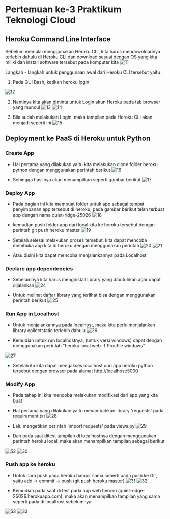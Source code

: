 # Pertemuan ke-3 Praktikum Teknologi Cloud

## Heroku Command Line Interface

Sebelum memulai menggunakan Heroku CLI, kita harus mendownloadnya terlebih dahulu di [Heroku CLI](https://devcenter.heroku.com/articles/heroku-cli) dan download sesuai dengan OS yang kita miliki dan install software tersebut pada komputer kita
![11](https://github.com/amharnh13/tekn-cloud-computing/blob/master/minggu-03/Image/11.png)


Langkah - langkah untuk penggunaan awal dari Heroku CLI tersebut yaitu :
1. Pada GUI Bash, ketikan heroku login

![12](https://github.com/amharnh13/tekn-cloud-computing/blob/master/minggu-03/Image/12.png)

2. Nantinya kita akan diminta untuk Login akun Heroku pada tab browser yang muncul
![13](https://github.com/amharnh13/tekn-cloud-computing/blob/master/minggu-03/Image/13.png)
![14](https://github.com/amharnh13/tekn-cloud-computing/blob/master/minggu-03/Image/14.png)

3. Bila sudah melakukan Login, maka tampilan pada Heroku CLI akan menjadi seperti ini
![15](https://github.com/amharnh13/tekn-cloud-computing/blob/master/minggu-03/Image/15.png)


## Deployment ke PaaS di Heroku untuk Python
### Create App
- Hal pertama yang dilakukan yaitu kita melakukan clone folder heroku python dengan menggunakan perintah berikut
![16](https://github.com/amharnh13/tekn-cloud-computing/blob/master/minggu-03/Image/16.png)

- Sehingga hasilnya akan menampilkan seperti gambar berikut
![17](https://github.com/amharnh13/tekn-cloud-computing/blob/master/minggu-03/Image/17.png)

### Deploy App
- Pada bagian ini kita membuat folder untuk app sebagai tempat penyimpanan app tersebut di heroku, pada gambar berikut telah terbuat app dengan nama quiet-ridge-25026
![18](https://github.com/amharnh13/tekn-cloud-computing/blob/master/minggu-03/Image/18.png)

- kemudian push folder app dari local kita ke heroku tersebut dengan perintah git push heroku master
![19](https://github.com/amharnh13/tekn-cloud-computing/blob/master/minggu-03/Image/19.png)

- Setelah selesai melakukan proses tersebut, kita dapat mencoba membuka app kita di heroku dengan menggunakan perintah
![20](https://github.com/amharnh13/tekn-cloud-computing/blob/master/minggu-03/Image/20.png)
![21](https://github.com/amharnh13/tekn-cloud-computing/blob/master/minggu-03/Image/21.png)

- Atau disini kita dapat mencoba menjalankannya pada Localhost
### Declare app dependencies
- Sebelumnya kita harus menginstall library yang dibutuhkan agar dapat dijalankan
![24](https://github.com/amharnh13/tekn-cloud-computing/blob/master/minggu-03/Image/24.png)

- Untuk melihat daftar library yang terlihat bisa dengan menggunakan perintah berikut
![25](https://github.com/amharnh13/tekn-cloud-computing/blob/master/minggu-03/Image/25.png)

### Run App in Localhost
- Untuk menjalankannya pada localhost, maka kita perlu menjalankan library collectstatic terlebih dahulu
![26](https://github.com/amharnh13/tekn-cloud-computing/blob/master/minggu-03/Image/26.png)

- Kemudian untuk run localhostnya, (untuk versi windows) dapat dengan menggunakan perintah "heroku local web -f Procfile.windows"

![27](https://github.com/amharnh13/tekn-cloud-computing/blob/master/minggu-03/Image/27.png)
- Setelah itu kita dapat mengakses localhost dari app heroku python tersebut dengan browser pada alamat [http://localhost:5000](http://localhost:5000)

### Modify App
- Pada tahap ini kita mencoba melakukan modifikasi dari app yang kita buat

- Hal pertama yang dilakukan yaitu menambahkan library 'requests' pada requirement.txt
![28](https://github.com/amharnh13/tekn-cloud-computing/blob/master/minggu-03/Image/28.png)

- Lalu mengetikan perintah 'import requests' pada views.py
![29](https://github.com/amharnh13/tekn-cloud-computing/blob/master/minggu-03/Image/29.png)

- Dan pada saat ditest tampilan di localhostnya dengan menggunakan perintah heroku local, maka akan menampilkan tampilan sebagai berikut

![52](https://github.com/amharnh13/tekn-cloud-computing/blob/master/minggu-03/Image/52.png)
![30](https://github.com/amharnh13/tekn-cloud-computing/blob/master/minggu-03/Image/30.png)

### Push app ke heroku
- Untuk cara push pada heroku hampir sama seperti pada push ke Git, yaitu add -> commit -> push (git push heroku master)
![31](https://github.com/amharnh13/tekn-cloud-computing/blob/master/minggu-03/Image/31.png)
![32](https://github.com/amharnh13/tekn-cloud-computing/blob/master/minggu-03/Image/32.png)

- Kemudian pada saat di test pada app web heroku (quiet-ridge-25026.herokuapp.com), maka akan menampilkan tampilan yang sama seperti pada di localhost sebelumnya

![53](https://github.com/amharnh13/tekn-cloud-computing/blob/master/minggu-03/Image/53.png)
![33](https://github.com/amharnh13/tekn-cloud-computing/blob/master/minggu-03/Image/33.png)